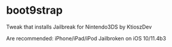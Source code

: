 # boot9strap
Tweak that installs Jailbreak for Nintendo3DS by KtioszDev

Are recommended:
iPhone/iPad/iPod Jailbroken on iOS 10/11.4b3
